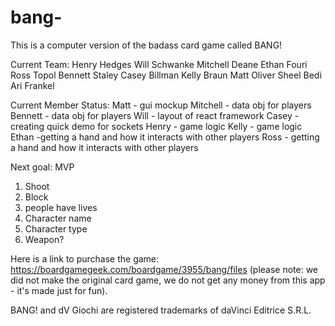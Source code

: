 # bang-
This is a computer version of the badass card game called BANG!

Current Team:
Henry Hedges
Will Schwanke
Mitchell Deane
Ethan Fouri
Ross Topol
Bennett Staley
Casey Billman
Kelly Braun
Matt Oliver 
Sheel Bedi
Ari Frankel

Current Member Status:
Matt - gui mockup 
Mitchell - data obj for players
Bennett - data obj for players
Will - layout of react framework
Casey - creating quick demo for sockets
Henry - game logic
Kelly - game logic
Ethan -getting a hand and how it interacts with other players
Ross - getting a hand and how it interacts with other players

Next goal: MVP
 1) Shoot 
 2) Block
 3) people have lives
 4) Character name
 5) Character type
 6) Weapon?

Here is a link to purchase the game: https://boardgamegeek.com/boardgame/3955/bang/files
(please note: we did not make the original card game, we do not get any money from this app - it's made just for fun).

BANG! and dV Giochi are registered trademarks of daVinci Editrice S.R.L.

